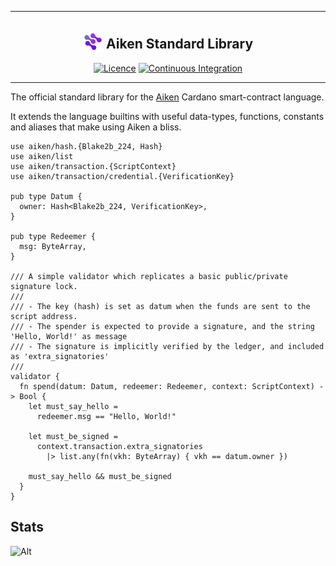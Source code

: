<div align="center">
  <hr />
    <h2 align="center" style="border-bottom: none"><img style="position: relative; top: 0.25rem;" src="https://raw.githubusercontent.com/aiken-lang/branding/main/assets/icon.png" alt="Aiken" height="30" /> Aiken Standard Library</h2>

[![Licence](https://img.shields.io/github/license/aiken-lang/stdlib)](https://github.com/aiken-lang/stdlib/blob/main/LICENSE)
[![Continuous Integration](https://github.com/aiken-lang/stdlib/actions/workflows/continuous-integration.yml/badge.svg?branch=main)](https://github.com/aiken-lang/stdlib/actions/workflows/continuous-integration.yml)

<hr/>
</div>

The official standard library for the [Aiken](https://aiken-lang.org) Cardano
smart-contract language.

It extends the language builtins with useful data-types, functions, constants
and aliases that make using Aiken a bliss.

```aiken
use aiken/hash.{Blake2b_224, Hash}
use aiken/list
use aiken/transaction.{ScriptContext}
use aiken/transaction/credential.{VerificationKey}

pub type Datum {
  owner: Hash<Blake2b_224, VerificationKey>,
}

pub type Redeemer {
  msg: ByteArray,
}

/// A simple validator which replicates a basic public/private signature lock.
///
/// - The key (hash) is set as datum when the funds are sent to the script address.
/// - The spender is expected to provide a signature, and the string 'Hello, World!' as message
/// - The signature is implicitly verified by the ledger, and included as 'extra_signatories'
///
validator {
  fn spend(datum: Datum, redeemer: Redeemer, context: ScriptContext) -> Bool {
    let must_say_hello =
      redeemer.msg == "Hello, World!"

    let must_be_signed =
      context.transaction.extra_signatories
        |> list.any(fn(vkh: ByteArray) { vkh == datum.owner })

    must_say_hello && must_be_signed
  }
}
```

## Stats

![Alt](https://repobeats.axiom.co/api/embed/f0a17e7f6133630e165b9e56ec5447bef32fe831.svg "Repobeats analytics image")

